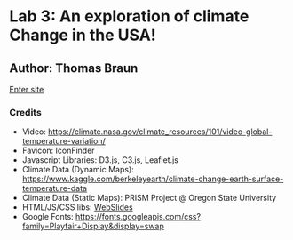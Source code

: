 # Lab 3: An exploration of climate Change in the USA!
## Author: Thomas Braun
[Enter site](https://tbraun96.github.io/lab3/)

### Credits
 - Video: https://climate.nasa.gov/climate_resources/101/video-global-temperature-variation/
 - Favicon: IconFinder
 - Javascript Libraries: D3.js, C3.js, Leaflet.js
 - Climate Data (Dynamic Maps): https://www.kaggle.com/berkeleyearth/climate-change-earth-surface-temperature-data
 - Climate Data (Static Maps): PRISM Project @ Oregon State University
 - HTML/JS/CSS libs: [WebSlides](https://webslides.tv/)
 - Google Fonts: https://fonts.googleapis.com/css?family=Playfair+Display&display=swap